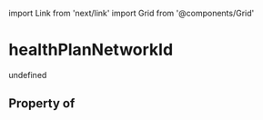import Link from 'next/link'
import Grid from '@components/Grid'

# healthPlanNetworkId

undefined

## Property of



